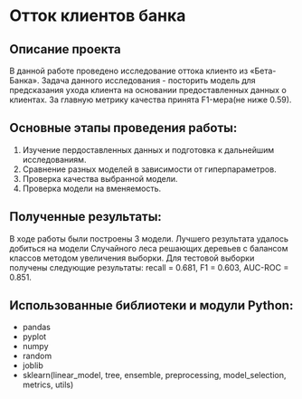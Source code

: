 # Отток клиентов банка

## Описание проекта

В данной работе проведено исследование оттока клиенто из «Бета-Банка». 
Задача данного исследования - посторить модель для предсказания ухода клиента на основании предоставленных данных о клиентах. За главную метрику качества принята F1-мера(не ниже 0.59).

## Основные этапы проведения работы:
1. Изучение пердоставленных данных и подготовка к дальнейшим исследованиям.
3. Сравнение разных моделей в зависимости от гиперпараметров.
4. Проверка качества выбранной модели.
5. Проверка модели на вменяемость.

## Полученные результаты:

В ходе работы были построены 3 модели. Лучшего результата удалось добиться на модели Случайного леса решающих деревьев с балансом классов методом увеличения выборки. 
Для тестовой выборки получены следующие результаты: recall = 0.681, F1 = 0.603, AUC-ROC = 0.851.

## Использованные библиотеки и модули Python:
- pandas
- pyplot
- numpy
- random
- joblib
- sklearn(linear_model, tree, ensemble, preprocessing, model_selection, metrics, utils)
